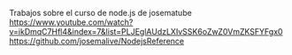 Trabajos sobre el curso de node.js de josematube
https://www.youtube.com/watch?v=ikDmqC7Hfl4&index=7&list=PLJEglAUdzLXIvSSK6oZwZ0VmZKSFYFgx0
https://github.com/josemalive/NodejsReference